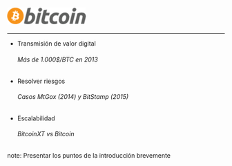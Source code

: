 ### ![Bitcoin](resources/logo_bitcoin.png)<!-- .element: style="border:0px; box-shadow: 0 0 0 rgba(0, 0, 0, 0); vertical-align: middle;" -->
----------------
- Transmisión de valor digital
  ###### Más de 1.000$/BTC en 2013<!-- .element: class="fragment fade-in" data-fragment-index="1" -->
- Resolver riesgos<!-- .element: class="fragment fade-in" data-fragment-index="2" -->
  ###### Casos MtGox (2014) y BitStamp (2015)<!-- .element: class="fragment fade-in" data-fragment-index="3" -->
- Escalabilidad<!-- .element: class="fragment fade-in" data-fragment-index="4" -->
  ###### BitcoinXT vs Bitcoin<!-- .element: class="fragment fade-in" data-fragment-index="6" -->

note:
    Presentar los puntos de la introducción brevemente
